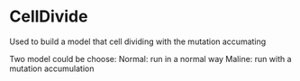 # CellDivide
Used to build a model that cell dividing with the mutation accumating 

Two model could be choose:
    Normal: run in a normal way
    Maline: run with a mutation accumulation
